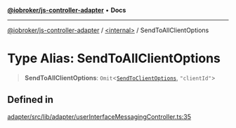 [**@iobroker/js-controller-adapter**](../../README.md) • **Docs**

***

[@iobroker/js-controller-adapter](../../globals.md) / [\<internal\>](../README.md) / SendToAllClientOptions

# Type Alias: SendToAllClientOptions

> **SendToAllClientOptions**: `Omit`\<[`SendToClientOptions`](../interfaces/SendToClientOptions.md), `"clientId"`\>

## Defined in

[adapter/src/lib/adapter/userInterfaceMessagingController.ts:35](https://github.com/ioBroker/ioBroker.js-controller/blob/f1ba02661ee76a492ac7f898d8736bf0a1d44d8b/packages/adapter/src/lib/adapter/userInterfaceMessagingController.ts#L35)
